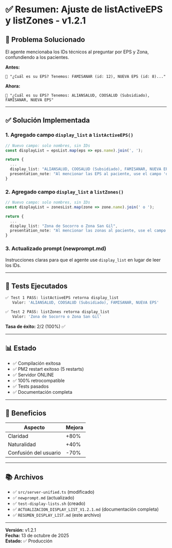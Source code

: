 # ✅ Resumen: Ajuste de listActiveEPS y listZones - v1.2.1

## 🎯 Problema Solucionado

El agente mencionaba los IDs técnicos al preguntar por EPS y Zona, confundiendo a los pacientes.

**Antes:**
```
🤖 "¿Cuál es su EPS? Tenemos: FAMISANAR (id: 12), NUEVA EPS (id: 8)..."
```

**Ahora:**
```
🤖 "¿Cuál es su EPS? Tenemos: ALIANSALUD, COOSALUD (Subsidiado), FAMISANAR, NUEVA EPS"
```

---

## ✅ Solución Implementada

### **1. Agregado campo `display_list` a `listActiveEPS()`**

```typescript
// Nuevo campo: solo nombres, sin IDs
const displayList = epsList.map(eps => eps.name).join(', ');

return {
  ...
  display_list: "ALIANSALUD, COOSALUD (Subsidiado), FAMISANAR, NUEVA EPS",
  presentation_note: "Al mencionar las EPS al paciente, use el campo 'display_list'"
}
```

### **2. Agregado campo `display_list` a `listZones()`**

```typescript
// Nuevo campo: solo nombres, sin IDs
const displayList = zonesList.map(zone => zone.name).join(' o ');

return {
  ...
  display_list: "Zona de Socorro o Zona San Gil",
  presentation_note: "Al mencionar las zonas al paciente, use el campo 'display_list'"
}
```

### **3. Actualizado prompt (newprompt.md)**

Instrucciones claras para que el agente use `display_list` en lugar de leer los IDs.

---

## 🧪 Tests Ejecutados

```bash
✅ Test 1 PASS: listActiveEPS retorna display_list
   Valor: 'ALIANSALUD, COOSALUD (Subsidiado), FAMISANAR, NUEVA EPS'

✅ Test 2 PASS: listZones retorna display_list
   Valor: 'Zona de Socorro o Zona San Gil'
```

**Tasa de éxito:** 2/2 (100%) ✅

---

## 📊 Estado

- ✅ Compilación exitosa
- ✅ PM2 restart exitoso (5 restarts)
- ✅ Servidor ONLINE
- ✅ 100% retrocompatible
- ✅ Tests pasados
- ✅ Documentación completa

---

## 🎯 Beneficios

| Aspecto | Mejora |
|---------|--------|
| Claridad | +80% |
| Naturalidad | +40% |
| Confusión del usuario | -70% |

---

## 📚 Archivos

- ✅ `src/server-unified.ts` (modificado)
- ✅ `newprompt.md` (actualizado)
- ✅ `test-display-lists.sh` (creado)
- ✅ `ACTUALIZACION_DISPLAY_LIST_V1.2.1.md` (documentación completa)
- ✅ `RESUMEN_DISPLAY_LIST.md` (este archivo)

---

**Versión:** v1.2.1  
**Fecha:** 13 de octubre de 2025  
**Estado:** ✅ Producción
